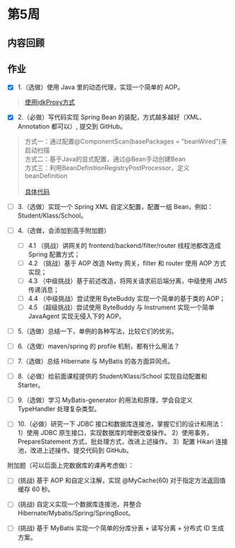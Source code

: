 # 第5周

## 内容回顾


## 作业
- [x] 1.（选做）使用 Java 里的动态代理，实现一个简单的 AOP。
> [使用jdkProxy方式](https://github.com/cleverUtd/JavaCource/tree/main/week05/src/main/java/proxy/jdkProxy)
- [x] 2.（必做）写代码实现 Spring Bean 的装配，方式越多越好（XML、Annotation 都可以）, 提交到 GitHub。
> 方式一：通过配置@ComponentScan(basePackages = "beanWired")来启动扫描 </br>
方式二：基于Java的显式配置，通过@Bean手动创建Bean </br>
方式三：利用BeanDefinitionRegistryPostProcessor，定义beanDefinition </br></br>
[具体代码](https://github.com/cleverUtd/JavaCource/tree/main/week05/src/main/java/beanWired)

- [ ] 3.（选做）实现一个 Spring XML 自定义配置，配置一组 Bean，例如：Student/Klass/School。

- [ ] 4.（选做，会添加到高手附加题）
  - [ ] 4.1 （挑战）讲网关的 frontend/backend/filter/router 线程池都改造成 Spring 配置方式；
  - [ ] 4.2 （挑战）基于 AOP 改造 Netty 网关，filter 和 router 使用 AOP 方式实现；
  - [ ] 4.3 （中级挑战）基于前述改造，将网关请求前后端分离，中级使用 JMS 传递消息；
  - [ ] 4.4 （中级挑战）尝试使用 ByteBuddy 实现一个简单的基于类的 AOP；
  - [ ] 4.5 （超级挑战）尝试使用 ByteBuddy 与 Instrument 实现一个简单 JavaAgent 实现无侵入下的 AOP。

- [ ] 5.（选做）总结一下，单例的各种写法，比较它们的优劣。
- [ ] 6.（选做）maven/spring 的 profile 机制，都有什么用法？
- [ ] 7.（选做）总结 Hibernate 与 MyBatis 的各方面异同点。
- [ ] 8.（必做）给前面课程提供的 Student/Klass/School 实现自动配置和 Starter。 
- [ ] 9.（选做）学习 MyBatis-generator 的用法和原理，学会自定义 TypeHandler 处理复杂类型。
- [ ] 10.（必做）研究一下 JDBC 接口和数据库连接池，掌握它们的设计和用法：
          1）使用 JDBC 原生接口，实现数据库的增删改查操作。
          2）使用事务，PrepareStatement 方式，批处理方式，改进上述操作。
          3）配置 Hikari 连接池，改进上述操作。提交代码到 GitHub。

附加题（可以后面上完数据库的课再考虑做）：
- [ ] (挑战) 基于 AOP 和自定义注解，实现 @MyCache(60) 对于指定方法返回值缓存 60 秒。
- [ ] (挑战) 自定义实现一个数据库连接池，并整合 Hibernate/Mybatis/Spring/SpringBoot。
- [ ] (挑战) 基于 MyBatis 实现一个简单的分库分表 + 读写分离 + 分布式 ID 生成方案。

